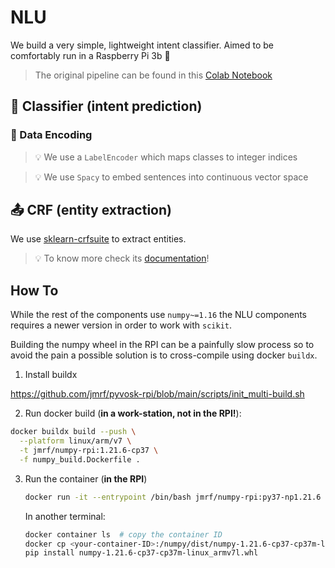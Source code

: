 # NLU

We build a very simple, lightweight intent classifier. Aimed to be comfortably run in
a Raspberry Pi 3b 🍓

> The original pipeline can be found in this
> [Colab Notebook](https://colab.research.google.com/drive/1q6Ei9SRdD8Pdg65Pvp8porRyFlQXD4w6#scrollTo=tqHkCDjuvj3g)


## 📐 Classifier (intent prediction)

### 🧬 Data Encoding

> 💡 We use a `LabelEncoder` which maps classes to integer indices

> 💡 We use `Spacy` to embed sentences into continuous vector space


## 📤 CRF (entity extraction)

We use [sklearn-crfsuite](https://github.com/TeamHG-Memex/sklearn-crfsuite) to extract entities.

> 💡 To know more check its [documentation](https://sklearn-crfsuite.readthedocs.io/en/latest/)!


## How To

While the rest of the components use `numpy~=1.16` the NLU components requires
a newer version in order to work with `scikit`.

Building the numpy wheel in the RPI can be a painfully slow process so to avoid
the pain a possible solution is to cross-compile using docker `buildx`.

1. Install buildx

  https://github.com/jmrf/pyvosk-rpi/blob/main/scripts/init_multi-build.sh

2. Run docker build (**in a work-station, not in the RPI!**):

  ```bash
  docker buildx build --push \
    --platform linux/arm/v7 \
    -t jmrf/numpy-rpi:1.21.6-cp37 \
    -f numpy_build.Dockerfile .
  ```

3. Run the container (**in the RPI**)

    ```bash
    docker run -it --entrypoint /bin/bash jmrf/numpy-rpi:py37-np1.21.6
    ```

    In another terminal:

    ```bash
    docker container ls  # copy the container ID
    docker cp <your-container-ID>:/numpy/dist/numpy-1.21.6-cp37-cp37m-linux_armv7l.whl .
    pip install numpy-1.21.6-cp37-cp37m-linux_armv7l.whl
    ```
